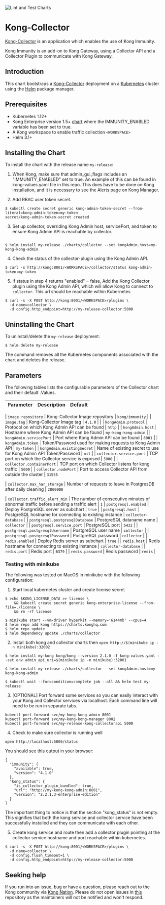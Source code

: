 ![Lint and Test Charts](https://github.com/Kong/kong-collector-helm/workflows/Lint%20and%20Test%20Charts/badge.svg)

# Kong-Collector

[Kong-Collector](https://konghq.com/products/kong-enterprise/kong-immunity) is
an application which enables the use of Kong Immunity.

Kong Immunity is an add-on to Kong Gateway, using
a Collector API and a Collector Plugin to communicate with Kong Gateway.

## Introduction

This chart bootstraps a
[Kong-Collector](https://docs.konghq.com/enterprise/latest/immunity/install-configure/)
deployment on a [Kubernetes](http://kubernetes.io) cluster using the
[Helm](https://helm.sh) package manager.

## Prerequisites

- Kubernetes 1.12+
- Kong Enterprise version 1.5+
  [chart](https://github.com/Kong/charts/tree/master/charts/kong#kong-enterprise)
  where the IMMUNITY_ENABLED variable has been set to true.
- A Kong workspace to enable traffic collection `<WORKSPACE>`
- Helm 3.1+

## Installing the Chart

To install the chart with the release name `my-release`:

1. When Kong, make sure that admin_gui_flags includes an "IMMUNITY_ENABLED" set to true.  An example of this can be found in kong-values.yaml file in this repo.  This does have to be done on Kong installation, and it is necessary to see the Alerts page on Kong Manager.

2. Add RBAC user token secret.

```console
$ kubectl create secret generic kong-admin-token-secret --from-literal=kong-admin-token=my-token
secret/kong-admin-token-secret created
```

3. Set up collector, overriding Kong Admin host, servicePort, and token to ensure Kong Admin API is reachable by collector.
```console

$ helm install my-release ./charts/collector --set kongAdmin.host=my-kong-kong-admin
```

4. Check the status of the collector-plugin using the Kong Admin API.
```console
$ curl -s http://kong:8001/<WORKSPACE>/collector/status kong-admin-token:my-token
```

5. If status in step 4 returns "enabled" = false, Add the Kong Collector plugin using the Kong Admin API, which will allow Kong to connect to `collector`. This url should be reachable within Kubernetes

```console
$ curl -s -X POST http://kong:8001/<WORKSPACE>/plugins \
  -d name=collector \
  -d config.http_endpoint=http://my-release-collector:5000
```


## Uninstalling the Chart

To uninstall/delete the `my-release` deployment:

```console
$ helm delete my-release
```

The command removes all the Kubernetes components associated with the chart and
deletes the release.

## Parameters

The following tables lists the configurable parameters of the Collector chart
and their default .Values.

| Parameter                       | Description                                           |Default                                                                                  |
| ------------------------------- | ----------------------------------------------------- | ---------------------------------------------------------------------------------------- |

| `image.repository`              | Kong-Collector Image repository                       | `kong/immunity`  |
| `image.tag`                     | Kong-Collector Image tag                              | `4.1.0`  |                                                                                  |
| `kongAdmin.protocol`                 | Protocol on which Kong Admin API can be found            | `http`                                                                     |
| `kongAdmin.host`                 | Hostname where Kong Admin API can be found            | `my-kong-kong-admin`                                                                     |
| `kongAdmin.servicePort`                 | Port where Kong Admin API can be found                | `8001`                                                                                   |
| `kongAdmin.token`                 | Token/Password used for making requests to Kong Admin API                | `my-token`                                                                                   |
| `kongAdmin.existingSecret`                 | Name of existing secret to use for Kong Admin API Token/Password               | `nil`                                                                                   |
| `collector.service.port`                      | TCP port on which the Collector service is exposed | `5000`                                                                                  |
| `collector.containerPort`                      | TCP port on which Collector listens for kong traffic | `5000`
                                                                                  |
| `collector.nodePort`                      | Port to access Collector API from outside the cluster | `31555`

| `collector.max_har_storage`                      | Number of requests to leave in PostgresDB after daily cleaning | `2000000`

| `collector.traffic_alert_min`                      | The number of consecutive minutes of abnormal traffic before sending a traffic alert | `1`
| `postgresql.enabled` | Deploy PostgreSQL server as subchart                            | `true`                                                                              |
| `postgresql.host` | PostgreSQL hostname for connecting to existing instance                              | `collector-database`                                                                              |
| `postgresql.postgresqlDatabase` | PostgreSQL dataname name                              | `collector`                                                                              |
| `postgresql.service.port`       | PostgreSQL port                                       | `5432`                                                                                   |
| `postgresql.postgresqlUsername` | PostgreSQL user name                                  | `collector`                                                                              |
| `postgresql.postgresqlPassword` | PostgreSQL password                                   | `collector`                                                                              |
| `redis.enabled` | Deploy Redis server as subchart                            | `true`                                                                              |
| `redis.host` | Redis hostname for connecting to existing instance                              | `collector-database`                                                                              |
| `redis.port`                    | Redis port                                            | `6379`                                                                                   |
| `redis.password`                | Redis password                                        | `redis`                                                                                  |

### Testing with minikube

The following was tested on MacOS in minikube with the following configuration:

1. Start local kubernetes cluster and create license secret
```console
$ echo $KONG_LICENSE_DATA >> license \
    && kubectl create secret generic kong-enterprise-license --from-file=./license \
    && rm -rf license
```

```console
$ minikube start --vm-driver hyperkit --memory='6144mb' --cpus=4
$ helm repo add kong https://charts.konghq.com
$ helm repo update
$ helm dependency update ./charts/collector
```

2. Install both kong and collector charts then `open http://$(minikube ip -n minikube):32002`

```console
$ helm install my-kong kong/kong --version 2.1.0 -f kong-values.yaml --set env.admin_api_uri=$(minikube ip -n minikube):32001

$ helm install my-release ./charts/collector --set kongAdmin.host=my-kong-kong-admin

$ kubectl wait --for=condition=complete job --all && helm test my-release
```

3. [OPTIONAL] Port forward some services so you can easily interact with your Kong and Collector services via localhost.  Each command line will need to be run in separate tabs.

```console
kubectl port-forward svc/my-kong-kong-admin 8001
kubectl port-forward svc/my-kong-kong-manager 8002
kubectl port-forward svc/my-release-kong-collectorapi 5000
```

4. Check to make sure collector is running well
```console
open http://localhost:5000/status
```
You should see this output in your browser:
```
{
  "immunity": {
    "available": true,
    "version": "4.1.0"
  },
  "kong_status": {
    "is_collector_plugin_bundled": true,
    "url": "http://my-kong-kong-admin:8001",
    "version": "2.2.1.3-enterprise-edition"
  }
}

```
The important thing to notice is that the section "kong_status" is not empty.  This signifies that both the kong service and collector service have been successfully installed and they can communicate with each other.

5. Create kong service and route then add a collector plugin pointing at the
   collector service hostname and port reachable within kubernetes.

```console
$ curl -s -X POST http://kong:8001/<WORKSPACE>/plugins \
  -d name=collector \
  -d config.flush_timeout=1 \
  -d config.http_endpoint=http://my-release-collector:5000
```

## Seeking help

If you run into an issue, bug or have a question, please reach out to the Kong
community via [Kong Nation](https://discuss.konghq.com).
Please do not open issues in [this](https://github.com/helm/charts) repository
as the maintainers will not be notified and won't respond.
